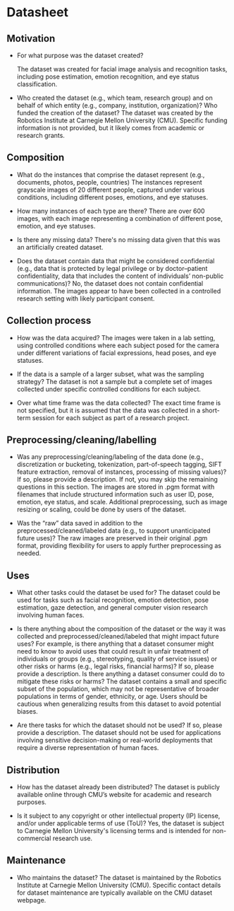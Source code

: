 # Datasheet 

## Motivation

- For what purpose was the dataset created?

  The dataset was created for facial image analysis and recognition tasks, including pose estimation, emotion recognition, and eye status classification.

- Who created the dataset (e.g., which team, research group) and on behalf of which entity (e.g., company, institution, organization)? Who funded the creation of the dataset?
  The dataset was created by the Robotics Institute at Carnegie Mellon University (CMU). Specific funding information is not provided, but it likely comes from academic or research grants.

 
## Composition

- What do the instances that comprise the dataset represent (e.g., documents, photos, people, countries)
  The instances represent grayscale images of 20 different people, captured under various conditions, including different poses, emotions, and eye statuses.
 
- How many instances of each type are there?
  There are over 600 images, with each image representing a combination of different pose, emotion, and eye statuses.

- Is there any missing data?
  There's no missing data given that this was an artificially created dataset.

- Does the dataset contain data that might be considered confidential (e.g., data that is protected by legal privilege or by    doctor–patient confidentiality, data that includes the content of individuals’ non-public communications)?
  No, the dataset does not contain confidential information. The images appear to have been collected in a controlled research setting with likely participant consent.

## Collection process

- How was the data acquired?
  The images were taken in a lab setting, using controlled conditions where each subject posed for the camera under different variations of facial expressions, head poses, and eye statuses.
  
- If the data is a sample of a larger subset, what was the sampling strategy?
  The dataset is not a sample but a complete set of images collected under specific controlled conditions for each subject.
  
- Over what time frame was the data collected?
  The exact time frame is not specified, but it is assumed that the data was collected in a short-term session for each subject as part of a research project.

## Preprocessing/cleaning/labelling

- Was any preprocessing/cleaning/labeling of the data done (e.g., discretization or bucketing, tokenization, part-of-speech tagging, SIFT feature extraction, removal of instances, processing of missing values)? If so, please provide a description. If not, you may skip the remaining questions in this section.
  The images are stored in .pgm format with filenames that include structured information such as user ID, pose, emotion, eye status, and scale. Additional preprocessing, such as image resizing or scaling, could be done by users of the dataset.
  
- Was the “raw” data saved in addition to the preprocessed/cleaned/labeled data (e.g., to support unanticipated future uses)?
  The raw images are preserved in their original .pgm format, providing flexibility for users to apply further preprocessing as needed.
 
## Uses

- What other tasks could the dataset be used for?
  The dataset could be used for tasks such as facial recognition, emotion detection, pose estimation, gaze detection, and general computer vision research involving human faces.
  
- Is there anything about the composition of the dataset or the way it was collected and preprocessed/cleaned/labeled that might impact future uses? For example, is there anything that a dataset consumer might need to know to avoid uses that could result in unfair treatment of individuals or groups (e.g., stereotyping, quality of service issues) or other risks or harms (e.g., legal risks, financial harms)? If so, please provide a description. Is there anything a dataset consumer could do to mitigate these risks or harms?
  The dataset contains a small and specific subset of the population, which may not be representative of broader populations in terms of gender, ethnicity, or age. Users should be cautious when generalizing results from this dataset to avoid potential biases.
  
- Are there tasks for which the dataset should not be used? If so, please provide a description.
  The dataset should not be used for applications involving sensitive decision-making or real-world deployments that require a diverse representation of human faces.

## Distribution

- How has the dataset already been distributed?
  The dataset is publicly available online through CMU’s website for academic and research purposes.
  
- Is it subject to any copyright or other intellectual property (IP) license, and/or under applicable terms of use (ToU)?
  Yes, the dataset is subject to Carnegie Mellon University's licensing terms and is intended for non-commercial research use.

## Maintenance

- Who maintains the dataset?
  The dataset is maintained by the Robotics Institute at Carnegie Mellon University (CMU). Specific contact details for dataset maintenance are typically available on the CMU dataset webpage.

